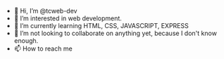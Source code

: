 - 👋 Hi, I’m @tcweb-dev
- 👀 I’m interested in web development.
- 🌱 I’m currently learning HTML, CSS, JAVASCRIPT, EXPRESS
- 💞️ I’m not looking to collaborate on anything yet, because I don't know enough.
- 📫 How to reach me 

<!---
tcweb-dev/tcweb-dev is a ✨ special ✨ repository because its `README.md` (this file) appears on your GitHub profile.
You can click the Preview link to take a look at your changes.
--->
